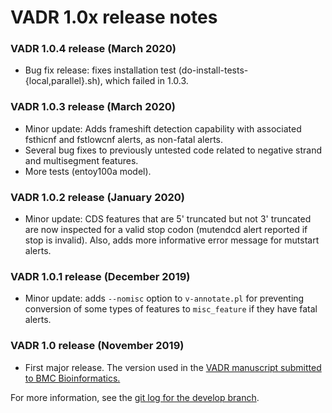 # VADR 1.0x release notes 

### VADR 1.0.4 release (March 2020)
* Bug fix release: fixes installation test
  (do-install-tests-{local,parallel}.sh), which failed in 1.0.3.

### VADR 1.0.3 release (March 2020)
* Minor update: Adds frameshift detection capability with associated
  fsthicnf and fstlowcnf alerts, as non-fatal alerts.
* Several bug fixes to previously untested code related to
  negative strand and multisegment features. 
* More tests (entoy100a model).

### VADR 1.0.2 release (January 2020)
* Minor update: CDS features that are 5' truncated but not 3'
  truncated are now inspected for a valid stop codon (mutendcd alert
  reported if stop is invalid). Also, adds more informative error
  message for mutstart alerts.

### VADR 1.0.1 release (December 2019)
* Minor update: adds `--nomisc` option to `v-annotate.pl` for
  preventing conversion of some types of features to `misc_feature` if
  they have fatal alerts. 

### VADR 1.0 release (November 2019)
* First major release. The version used in the [VADR manuscript submitted
  to BMC Bioinformatics.](https://www.biorxiv.org/content/10.1101/852657v1)

For more information, see the [git log for the develop branch](https://github.com/nawrockie/vadr/commits/develop).
